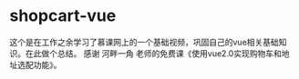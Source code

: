 # shopcart-vue

这个是在工作之余学习了慕课网上的一个基础视频，巩固自己的vue相关基础知识。在此做个总结。
感谢 河畔一角 老师的免费课《使用vue2.0实现购物车和地址选配功能》。

